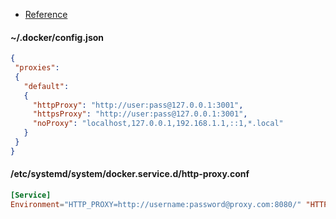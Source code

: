 ---
---

- [Reference](https://docs.docker.com/network/proxy/)

#### ~/.docker/config.json

```json
{
 "proxies":
 {
   "default":
   {
     "httpProxy": "http://user:pass@127.0.0.1:3001",
     "httpsProxy": "http://user:pass@127.0.0.1:3001",
     "noProxy": "localhost,127.0.0.1,192.168.1.1,::1,*.local"
   }
 }
}
```

#### /etc/systemd/system/docker.service.d/http-proxy.conf

```conf
[Service]
Environment="HTTP_PROXY=http://username:password@proxy.com:8080/" "HTTPS_PROXY=http://username:password@proxy.com:8080/" "NO_PROXY=localhost,127.0.0.1,192.168.1.1,::1,*.local"
```
